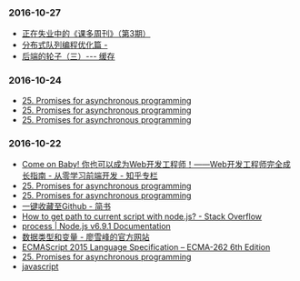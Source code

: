 ### 2016-10-27<br />
+ [正在失业中的《课多周刊》（第3期）](https://w3crange.com/issue/57a7539a5bbb5000642fec0e)<br />
+ [分布式队列编程优化篇 -](http://tech.meituan.com/distributed_queue_based_programming-optimization.html)<br />
+ [后端的轮子（三）--- 缓存](http://mp.weixin.qq.com/s?__biz=MjM5ODczNTkwMA==&mid=2650107148&idx=1&sn=1f6d8610c21a55dc3490c16002ee8c1a&scene=0#wechat_redirect)<br />

### 2016-10-24<br />
+ [25. Promises for asynchronous programming](http://exploringjs.com/es6/ch_promises.html)<br />
+ [25. Promises for asynchronous programming](http://exploringjs.com/es6/ch_promises.html)<br />
+ [25. Promises for asynchronous programming](http://exploringjs.com/es6/ch_promises.html)<br />

### 2016-10-22<br />
+ [Come on Baby! 你也可以成为Web开发工程师！——Web开发工程师完全成长指南 - 从零学习前端开发 - 知乎专栏](https://zhuanlan.zhihu.com/p/22978846)<br />
+ [25. Promises for asynchronous programming](http://exploringjs.com/es6/ch_promises.html)<br />
+ [25. Promises for asynchronous programming](http://exploringjs.com/es6/ch_promises.html)<br />
+ [一键收藏至Github - 简书](http://www.jianshu.com/p/19d2f3a3b5d8)<br />
+ [How to get path to current script with node.js? - Stack Overflow](http://stackoverflow.com/questions/3133243/how-to-get-path-to-current-script-with-node-js)<br />
+ [process | Node.js v6.9.1 Documentation](https://nodejs.org/dist/latest-v6.x/docs/api/process.html#process_process_cwd)<br />
+ [数据类型和变量 - 廖雪峰的官方网站](http://www.liaoxuefeng.com/wiki/001434446689867b27157e896e74d51a89c25cc8b43bdb3000/001434499190108eec0bdf14e704a09935cd112e501e31a000)<br />
+ [ECMAScript 2015 Language Specification – ECMA-262 6th Edition](http://www.ecma-international.org/ecma-262/6.0/)<br />
+ [25. Promises for asynchronous programming](http://exploringjs.com/es6/ch_promises.html)<br />
+ [javascript](http://agroup.baidu.com/fe-styleguide/md/article/62439#2-%E4%BB%A3%E7%A0%81%E9%A3%8E%E6%A0%BC)<br />